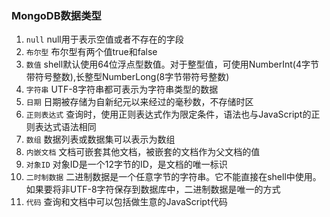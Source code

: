 ### MongoDB数据类型
1. ``null`` null用于表示空值或者不存在的字段
2. ``布尔型`` 布尔型有两个值true和false
3. ``数值`` shell默认使用64位浮点型数值。对于整型值，可使用NumberInt(4字节带符号整数),长整型NumberLong(8字节带符号整数)
4. ``字符串`` UTF-8字符串都可表示为字符串类型的数据
5. ``日期`` 日期被存储为自新纪元以来经过的毫秒数，不存储时区
6. ``正则表达式`` 查询时，使用正则表达式作为限定条件，语法也与JavaScript的正则表达式语法相同
7. ``数组`` 数据列表或数据集可以表示为数组
8. ``内嵌文档`` 文档可嵌套其他文档，被嵌套的文档作为父文档的值
9. ``对象ID`` 对象ID是一个12字节的ID，是文档的唯一标识
10. ``二时制数据`` 二进制数据是一个任意字节的字符串。它不能直接在shell中使用。如果要将非UTF-8字符保存到数据库中，二进制数据是唯一的方式
11. ``代码`` 查询和文档中可以包括做生意的JavaScript代码
